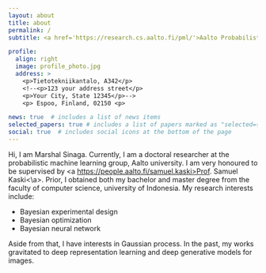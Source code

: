 ```yaml
---
layout: about
title: about
permalink: /
subtitle: <a href='https://research.cs.aalto.fi/pml/'>Aalto Probabilistic Machine Learning group</a>

profile:
  align: right
  image: profile_photo.jpg
  address: >
    <p>Tietotekniikantalo, A342</p>
    <!--<p>123 your address street</p>
    <p>Your City, State 12345</p>-->
    <p> Espoo, Finland, 02150 <p>

news: true  # includes a list of news items
selected_papers: true # includes a list of papers marked as "selected={true}"
social: true  # includes social icons at the bottom of the page
---
```


Hi, I am Marshal Sinaga. Currently, I am a doctoral researcher at the probabilistic machine learning group, Aalto university. I am very honoured to be supervised by <a https://people.aalto.fi/samuel.kaski>Prof. Samuel Kaski<\a>. Prior, I obtained both my bachelor and master degree from the faculty of computer science, university of Indonesia. My research interests include:

- Bayesian experimental design
- Bayesian optimization
- Bayesian neural network

Aside from that, I have interests in Gaussian process. In the past, my works gravitated to deep representation learning and deep generative models for images.

<!--[Curiculum Vitae](https://www.dropbox.com/home?preview=CV+latex.pdf)-->

